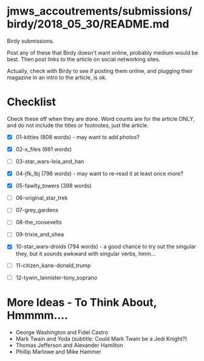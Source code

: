 
# jmws_accoutrements/submissions/birdy/2018_05_30/README.md

Birdy submissions.

Post any of these that Birdy doesn't want online, probably medium would be best.
Then post links to the article on social networking sites.

Actually, check with Birdy to see if posting them online, and plugging their magazine in an intro to the article, is ok.

# Checklist

Check these off when they are done.
Word counts are for the article ONLY, and do not include the titles or footnotes, just the article.

- [x] 01-kitties (808 words) - may want to add photos?
- [x] 02-x_files (661 words)
- [ ] 03-star_wars-leia_and_han
- [x] 04-jfk_lbj (796 words) - may want to re-read it at least once more?
- [x] 05-fawlty_towers (398 words)
- [ ] 06-original_star_trek
- [ ] 07-grey_gardens
- [ ] 08-the_roosevelts
- [ ] 09-trixie_and_shea
- [x] 10-star_wars-droids (794 words) - a good chance to try out the singular they, but it sounds awkward with singular verbs, hmm...
- [ ] 11-citizen_kane-donald_trump
- [ ] 12-tywin_lannister-tony_soprano


# More Ideas - To Think About, Hmmmm....

- George Washington and Fidel Castro
- Mark Twain and Yoda (subtitle: Could Mark Twain be a Jedi Knight?)
- Thomas Jefferson and Alexander Hamilton
- Phillip Marlowe and Mike Hammer


